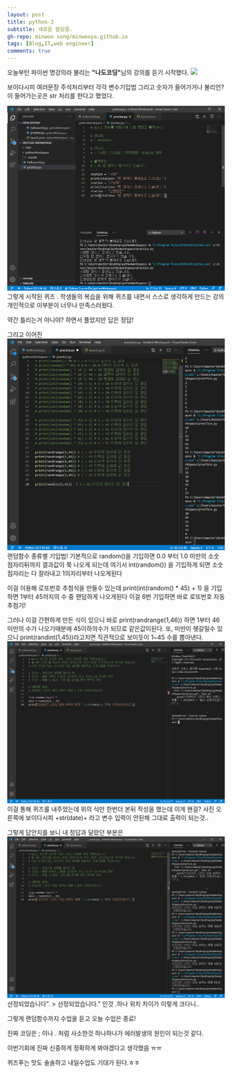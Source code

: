 ```yaml
---
layout: post
title: python-3
subtitle: 새로운 발딛음.
gh-repo: minwoo song/minwooya.github.io
tags: [Blog,IT,web engineer]
comments: true
---
```

오늘부턴 파이썬 명강의라 불리는 <strong>"나도코딩"</strong>님의 강의를 듣기 시작했다.
<img src="../assets/img/변수&주석.PNG">

보이다시피 여러문장 주석처리부터 각각 변수기입법 그리고 숫자가 들어가거나 불리언?이 들어가는곳은
str 처리를 한다고 했었다.

<img src="/assets/img/Quiz1.PNG">
그렇게 시작된 퀴즈 . 
학생들의 복습을 위해 퀴즈를 내면서 스스로 생각하게 만드는 강의
개인적으로 이부분이 너무나 만족스러웠다.

약간 틀리는거 아니야? 하면서 풀었지만 
답은 정답!

그리고 이어진 
<img src="/assets/img/랜덤함수.PNG">
랜덤함수 종류별 기입법! 
기본적으로 random()을 기입하면 0.0 부터 1.0 미만의 소숫점자리뒤까지 결과값이 쭉 나오게 되는데
여기서 int(random()) 을 기입하게 되면 소숫점자리는 다 잘라내고 1의자리부터 나오게된다 

이걸 이용해 로또번호 추첨식을 만들수 있는데
print(int(random() * 45) + 1) 을 기입하면 1부터 45까지의 수 중 랜덤하게 나오게된다
이걸 6번 기입하면 바로 로또번호 자동 추첨기!

그러나 이걸 간편하게 만든 식이 있으니 바로
print(randrange(1,46)) 하면 1부터 46미만의 수가 나오기때분에 45이하의수가 되므로 같은값이된다.
또, 미만이 헷갈릴수 있으니 
print(randint(1,45))라고치면 직관적으로 보이듯이 1~45 수를 뽑아낸다.
<img src="/assets/img/Quiz2.PNG">
이걸 통해 퀴즈를 내주었는데 위의 식만 한번더 본뒤 작성을 했는데 이게 왠걸? 
사진 오른쪽에 보이다시피 +str(date)+ 라고 변수 입력이 안된채 그대로 출력이 되는것..

그렇게 답안지를 보니 내 정답과 달랐던 부분은
<img src="/assets/img/Quiz2-1.PNG">
선정되었습니다". > 선정되었습니다." 인것 .하나 위치 차이가 이렇게 크다니..

그렇게 랜덤함수까지 수업을 듣고 오늘 수업은 종료! 

진짜 코딩은 ; 이나 . 처럼 사소한것 하나하나가 에러발생의 원인이 되는것 같다.

이번기회에 진짜 신중하게 정확하게 봐야겠다고 생각했음 ㅠㅠ 

퀴즈푸는 맛도 솔솔하고 내일수업도 기대가 된다.ㅎㅎ
